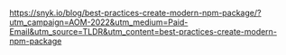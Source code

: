 https://snyk.io/blog/best-practices-create-modern-npm-package/?utm_campaign=AOM-2022&utm_medium=Paid-Email&utm_source=TLDR&utm_content=best-practices-create-modern-npm-package